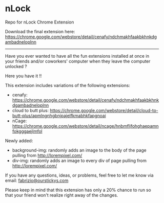 # nLock
Repo for nLock Chrome Extension

Download the final extension here:  https://chrome.google.com/webstore/detail/cenafy/ndchmakhfaakbkhnkdgambadneloplnn

----

Have you ever wanted to have all the fun extensions installed at once in your friends and/or coworkers' computer when they leave the computer unlocked ?

Here you have it !!

This extension includes variations of the following extensions:
 - cenafy: https://chrome.google.com/webstore/detail/cenafy/ndchmakhfaakbkhnkdgambadneloplnn
 - cloud to butt plus: https://chrome.google.com/webstore/detail/cloud-to-butt-plus/apmlngnhgbnjpajelfkmabhkfapgnoai
 - nCage: https://chrome.google.com/webstore/detail/ncage/hnbmfljfohghaepamnfokgggaejlmfol

Newly added:
 - background-img: randomly adds an image to the body of the page pulling from http://lorempixel.com/
 - div-img: randomly adds an image to every div of page pulling from http://lorempixel.com/

If you have any questions, ideas, or problems, feel free to let me know via email: fabrizio@ourstickys.com

Please keep in mind that this extension has only a 20% chance to run so that your friend won't realize right away of the changes.
